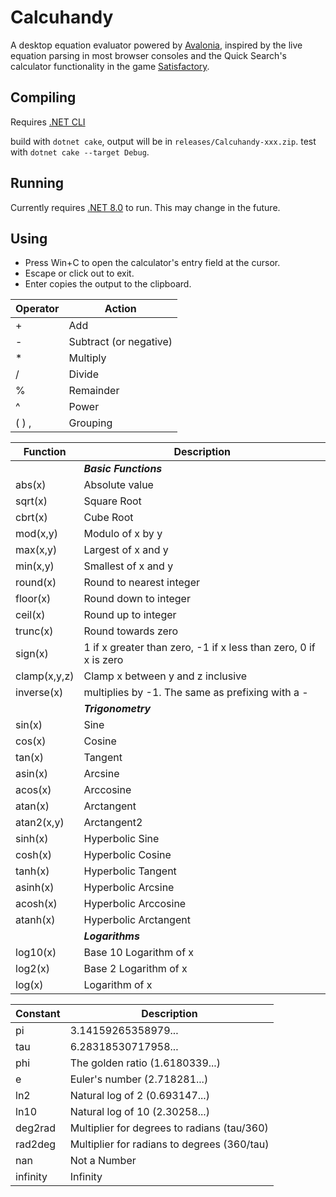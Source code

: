 # Calcuhandy
 A desktop equation evaluator powered by [Avalonia](https://github.com/avaloniaui/avalonia), inspired by the live equation parsing in most browser consoles and the Quick Search's calculator functionality in the game [Satisfactory](https://www.satisfactorygame.com/).

## Compiling
Requires [.NET CLI](https://learn.microsoft.com/en-us/dotnet/core/install/)

build with `dotnet cake`, output will be in `releases/Calcuhandy-xxx.zip`.
test with `dotnet cake --target Debug`.

## Running
Currently requires [.NET 8.0](https://dotnet.microsoft.com/en-us/download/dotnet/8.0) to run. This may change in the future.

## Using
- Press Win+C to open the calculator's entry field at the cursor.
- Escape or click out to exit.
- Enter copies the output to the clipboard.

| Operator | Action |
| --- | --- |
| + | Add |
| - | Subtract (or negative) |
| * | Multiply |
| / | Divide |
| % | Remainder |
| ^ | Power |
| \( \) \, | Grouping |

| Function | Description |
| --- | --- |
| | ***Basic Functions*** |
| abs(x) | Absolute value |
| sqrt(x) | Square Root |
| cbrt(x) | Cube Root |
| mod(x,y) | Modulo of x by y |
| max(x,y) | Largest of x and y |
| min(x,y) | Smallest of x and y |
| round(x) | Round to nearest integer |
| floor(x) | Round down to integer |
| ceil(x) | Round up to integer |
| trunc(x) | Round towards zero |
| sign(x) | 1 if x greater than zero, -1 if x less than zero, 0 if x is zero |
| clamp(x,y,z) | Clamp x between y and z inclusive |
| inverse(x) | multiplies by -1. The same as prefixing with a - |
| | ***Trigonometry*** |
| sin(x) | Sine |
| cos(x) | Cosine |
| tan(x) | Tangent |
| asin(x) | Arcsine |
| acos(x) | Arccosine |
| atan(x) | Arctangent |
| atan2(x,y) | Arctangent2 |
| sinh(x) | Hyperbolic Sine |
| cosh(x) | Hyperbolic Cosine |
| tanh(x) | Hyperbolic Tangent |
| asinh(x) | Hyperbolic Arcsine |
| acosh(x) | Hyperbolic Arccosine |
| atanh(x) | Hyperbolic Arctangent |
| | ***Logarithms*** |
| log10(x) | Base 10 Logarithm of x |
| log2(x) | Base 2 Logarithm of x |
| log(x) | Logarithm of x |

| Constant | Description |
| --- | --- |
| pi | 3.14159265358979... |
| tau | 6.28318530717958... |
| phi | The golden ratio (1.6180339...) |
| e | Euler's number (2.718281...) |
| ln2 | Natural log of 2 (0.693147...) |
| ln10 | Natural log of 10 (2.30258...) |
| deg2rad | Multiplier for degrees to radians (tau/360) |
| rad2deg | Multiplier for radians to degrees (360/tau) |
| nan | Not a Number |
| infinity | Infinity |
